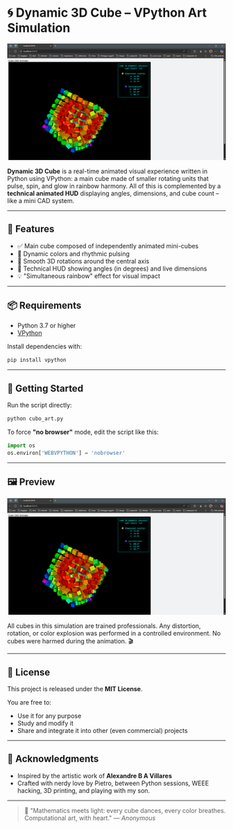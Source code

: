 
# 🌀 Dynamic 3D Cube – VPython Art Simulation

![Screenshot](screenshot.png)

**Dynamic 3D Cube** is a real-time animated visual experience written in Python using VPython: a main cube made of smaller rotating units that pulse, spin, and glow in rainbow harmony. All of this is complemented by a **technical animated HUD** displaying angles, dimensions, and cube count – like a mini CAD system.

---

## 🎨 Features

* ✅ Main cube composed of independently animated mini-cubes
* 🌈 Dynamic colors and rhythmic pulsing
* 🎯 Smooth 3D rotations around the central axis
* 📀 Technical HUD showing angles (in degrees) and live dimensions
* 💡 "Simultaneous rainbow" effect for visual impact

---

## 📦 Requirements

* Python 3.7 or higher
* [VPython](https://pypi.org/project/vpython/)

Install dependencies with:

```bash
pip install vpython
```

---

## 🚀 Getting Started

Run the script directly:

```bash
python cubo_art.py
```

To force **"no browser"** mode, edit the script like this:

```python
import os
os.environ['WEBVPYTHON'] = 'nobrowser'
```

---

## 🖼️ Preview

![Cube screenshot](screenshot.png)

All cubes in this simulation are trained professionals. Any distortion, rotation, or color explosion was performed in a controlled environment. No cubes were harmed during the animation. 🎬

---

## 📄 License

This project is released under the **MIT License**.

You are free to:

* Use it for any purpose
* Study and modify it
* Share and integrate it into other (even commercial) projects

---

## 🤝 Acknowledgments

* Inspired by the artistic work of **Alexandre B A Villares**
* Crafted with nerdy love by Pietro, between Python sessions, WEEE hacking, 3D printing, and playing with my son.

---

> 🧠 "Mathematics meets light: every cube dances, every color breathes. Computational art, with heart."
> — *Anonymous*




